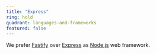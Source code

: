 ```yaml
---
title: "Express"
ring: hold
quadrant: languages-and-frameworks
featured: false
---
```


We prefer [Fastify](https://fastify.dev/) over [Express](https://expressjs.com/) as [Node.js](/languages-and-frameworks/nodejs) web framework.
